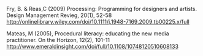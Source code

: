 Fry, B. & Reas,C (2009) Processing: Programming for designers and artists. Design Management Revieg, 20(1), 52-58
http://onlinelibrary.wiley.com/doi/10.1111/j.1948-7169.2009.tb00225.x/full

Mateas, M (2005), Procedural literacy: educating the new media practitioner. On the Horizon, 12(2), 101-11
http://www.emeraldinsight.com/doi/full/10.1108/10748120510608133
